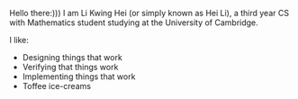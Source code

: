 Hello there:)))
I am Li Kwing Hei (or simply known as Hei Li), a third year CS with Mathematics student studying at the University of Cambridge.

I like:
  - Designing things that work
  - Verifying that things work
  - Implementing things that work
  - Toffee ice-creams
